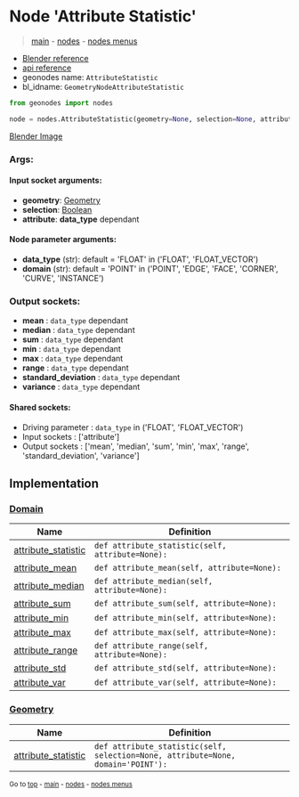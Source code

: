 # Node 'Attribute Statistic'

> [main](../structure.md) - [nodes](nodes.md) - [nodes menus](nodes_menus.md)

- [Blender reference](https://docs.blender.org/manual/en/latest/modeling/geometry_nodes/attribute/attribute_statistic.html)
- [api reference](https://docs.blender.org/api/current/bpy.types.GeometryNodeAttributeStatistic.html)
- geonodes name: `AttributeStatistic`
- bl_idname: `GeometryNodeAttributeStatistic`

```python
from geonodes import nodes

node = nodes.AttributeStatistic(geometry=None, selection=None, attribute=None, data_type='FLOAT', domain='POINT')
```

[Blender Image](self.node_image_ref)

### Args:

#### Input socket arguments:

- **geometry**: [Geometry](Geometry.md)
- **selection**: [Boolean](Boolean.md)
- **attribute**: **data_type** dependant

#### Node parameter arguments:

- **data_type** (str): default = 'FLOAT' in ('FLOAT', 'FLOAT_VECTOR')
- **domain** (str): default = 'POINT' in ('POINT', 'EDGE', 'FACE', 'CORNER', 'CURVE', 'INSTANCE')

### Output sockets:

- **mean** : ``data_type`` dependant
- **median** : ``data_type`` dependant
- **sum** : ``data_type`` dependant
- **min** : ``data_type`` dependant
- **max** : ``data_type`` dependant
- **range** : ``data_type`` dependant
- **standard_deviation** : ``data_type`` dependant
- **variance** : ``data_type`` dependant

#### Shared sockets:

- Driving parameter : ``data_type`` in ('FLOAT', 'FLOAT_VECTOR')
- Input sockets  : ['attribute']
- Output sockets : ['mean', 'median', 'sum', 'min', 'max', 'range', 'standard_deviation', 'variance']
## Implementation

### [Domain](Domain.md)

| Name | Definition |
|------|------------|
 | [attribute_statistic](Domain.md#attribute_statistic) | `def attribute_statistic(self, attribute=None):` |
 | [attribute_mean](Domain.md#attribute_mean) | `def attribute_mean(self, attribute=None):` |
 | [attribute_median](Domain.md#attribute_median) | `def attribute_median(self, attribute=None):` |
 | [attribute_sum](Domain.md#attribute_sum) | `def attribute_sum(self, attribute=None):` |
 | [attribute_min](Domain.md#attribute_min) | `def attribute_min(self, attribute=None):` |
 | [attribute_max](Domain.md#attribute_max) | `def attribute_max(self, attribute=None):` |
 | [attribute_range](Domain.md#attribute_range) | `def attribute_range(self, attribute=None):` |
 | [attribute_std](Domain.md#attribute_std) | `def attribute_std(self, attribute=None):` |
 | [attribute_var](Domain.md#attribute_var) | `def attribute_var(self, attribute=None):` |

### [Geometry](Geometry.md)

| Name | Definition |
|------|------------|
 | [attribute_statistic](Geometry.md#attribute_statistic) | `def attribute_statistic(self, selection=None, attribute=None, domain='POINT'):` |

<sub>Go to [top](#node-Attribute-Statistic) - [main](../structure.md) - [nodes](nodes.md) - [nodes menus](nodes_menus.md)</sub>

